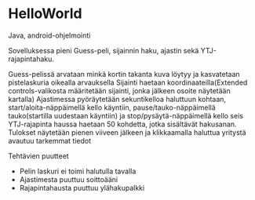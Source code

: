 # HelloWorld
Java, android-ohjelmointi

Sovelluksessa pieni Guess-peli, sijainnin haku, ajastin sekä YTJ-rajapintahaku.

Guess-pelissä arvataan minkä kortin takanta kuva löytyy ja kasvatetaan pistelaskuria oikealla arvauksella
Sijainti haetaan koordinaateilla(Extended controls-valikosta määritetään sijainti, jonka jälkeen osoite näytetään kartalla)
Ajastimessa pyöräytetään sekuntikelloa haluttuun kohtaan, start/aloita-näppäimellä kello käyntiin, pause/tauko-näppäimellä tauko(startilla uudestaan käyntiin) ja 
stop/pysäytä-näppäimellä kello seis
YTJ-rajapinta haussa haetaan 50 kohdetta, jotka sisältävät hakusanan. Tulokset näytetään pienen viiveen jälkeen ja klikkaamalla haluttua yritystä avautuu tarkemmat
tiedot

Tehtävien puutteet
- Pelin laskuri ei toimi halutulla tavalla
- Ajastimesta puuttuu soittoääni
- Rajapintahausta puuttuu ylähakupalkki
